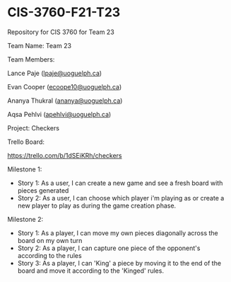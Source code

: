# CIS-3760-F21-T23

Repository for CIS 3760 for Team 23

Team Name: Team 23

Team Members:

Lance Paje (lpaje@uoguelph.ca)

Evan Cooper (ecoope10@uoguelph.ca)

Ananya Thukral (ananya@uoguelph.ca)

Aqsa Pehlvi (apehlvi@uoguelph.ca)

Project: Checkers

Trello Board:

https://trello.com/b/1dSEiKRh/checkers

Milestone 1:

- Story 1: As a user, I can create a new game and see a fresh board with pieces generated
- Story 2: As a user, I can choose which player i'm playing as or create a new player to play as during the game creation phase.

Milestone 2:

- Story 1: As a player, I can move my own pieces diagonally across the board on my own turn
- Story 2: As a player, I can capture one piece of the opponent's according to the rules
- Story 3: As a player, I can 'King' a piece by moving it to the end of the board and move it according to the 'Kinged' rules.

